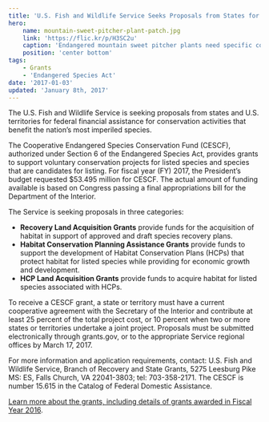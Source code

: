 ```yaml
---
title: 'U.S. Fish and Wildlife Service Seeks Proposals from States for 2017 Endangered Species Grants'
hero:
    name: mountain-sweet-pitcher-plant-patch.jpg
    link: 'https://flic.kr/p/H3SC2u'
    caption: 'Endangered mountain sweet pitcher plants need specific conditions to survive. Photo by Gary Peeples, USFWS.'
    position: 'center bottom'
tags:
    - Grants
    - 'Endangered Species Act'
date: '2017-01-03'
updated: 'January 8th, 2017'
---
```


The U.S. Fish and Wildlife Service is seeking proposals from states and U.S. territories for federal financial assistance for conservation activities that benefit the nation’s most imperiled species.

The Cooperative Endangered Species Conservation Fund (CESCF), authorized under Section 6 of the Endangered Species Act, provides grants to support voluntary conservation projects for listed species and species that are candidates for listing. For fiscal year (FY) 2017, the President’s budget requested $53.495 million for CESCF. The actual amount of funding available is based on Congress passing a final appropriations bill for the Department of the Interior.

The Service is seeking proposals in three categories:

  - **Recovery Land Acquisition Grants** provide funds for the acquisition of habitat in support of approved and draft species recovery plans.
  - **Habitat Conservation Planning Assistance Grants** provide funds to support the development of Habitat Conservation Plans (HCPs) that protect habitat for listed species while providing for economic growth and development.
  - **HCP Land Acquisition Grants** provide funds to acquire habitat for listed species associated with HCPs.

To receive a CESCF grant, a state or territory must have a current cooperative agreement with the Secretary of the Interior and contribute at least 25 percent of the total project cost, or 10 percent when two or more states or territories undertake a joint project. Proposals must be submitted electronically through grants.gov, or to the appropriate Service regional offices by March 17, 2017.

For more information and application requirements, contact: U.S. Fish and Wildlife Service, Branch of Recovery and State Grants, 5275 Leesburg Pike MS: ES, Falls Church, VA 22041-3803; tel: 703-358-2171. The CESCF is number 15.615 in the Catalog of Federal Domestic Assistance.

[Learn more about the grants, including details of grants awarded in Fiscal Year 2016](https://www.fws.gov/endangered/grants).
